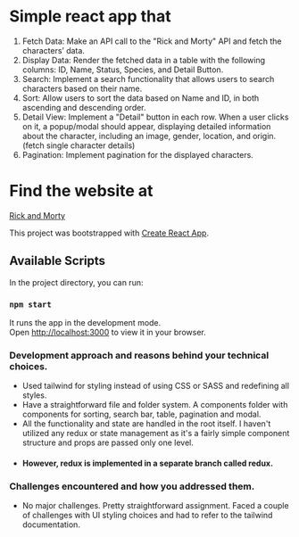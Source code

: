 # Simple react app that

1. Fetch Data: Make an API call to the "Rick and Morty" API and fetch the characters’ data.
2. Display Data: Render the fetched data in a table with the following columns: ID, Name, Status, Species, and Detail Button.
3. Search: Implement a search functionality that allows users to search characters based on their name.
4. Sort: Allow users to sort the data based on Name and ID, in both ascending and descending order.
5. Detail View: Implement a "Detail" button in each row. When a user clicks on it, a popup/modal should appear, displaying detailed information about the character, including an image, gender, location, and origin. (fetch single character details)
6. Pagination: Implement pagination for the displayed characters.


# Find the website at
[Rick and Morty](https://master.d3isv88gi0onxz.amplifyapp.com/)
   
This project was bootstrapped with [Create React App](https://github.com/facebook/create-react-app).

## Available Scripts

In the project directory, you can run:

### `npm start`

It runs the app in the development mode.\
Open [http://localhost:3000](http://localhost:3000) to view it in your browser.

### Development approach and reasons behind your technical choices.
- Used tailwind for styling instead of using CSS or SASS and redefining all styles.
- Have a straightforward file and folder system. A components folder with components for sorting, search bar, table, pagination and modal.
- All the functionality and state are handled in the root itself. I haven't utilized any redux or state management as it's a fairly simple component structure and props are passed only one level.
- #### However, redux is implemented in a separate branch called redux.

### Challenges encountered and how you addressed them.
- No major challenges. Pretty straightforward assignment. Faced a couple of challenges with UI styling choices and had to refer to the tailwind documentation.
